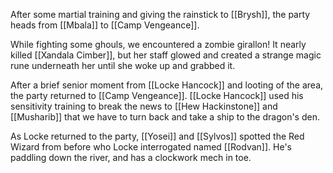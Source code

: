 After some martial training and giving the rainstick to [[Brysh]], the party heads from [[Mbala]] to [[Camp Vengeance]].

While fighting some ghouls, we encountered a zombie girallon! It nearly killed [[Xandala Cimber]], but her staff glowed and created a strange magic rune underneath her until she woke up and grabbed it.

After a brief senior moment from [[Locke Hancock]] and looting of the area, the party returned to [[Camp Vengeance]]. [[Locke Hancock]] used his sensitivity training to break the news to [[Hew Hackinstone]] and [[Musharib]] that we have to turn back and take a ship to the dragon's den.

As Locke returned to the party, [[Yosei]] and [[Sylvos]] spotted the Red Wizard from before who Locke interrogated named [[Rodvan]]. He's paddling down the river, and has a clockwork mech in toe.
